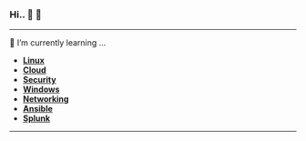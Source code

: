 ### Hi.. 👋 👯

<hr>

🌱 I’m currently learning ...
-  [<b>Linux</b>](https://github.com/krimsoda/Linux.git)
-  [<b>Cloud</b>](https://github.com/krimsoda/Cloud.git)
-  [<b>Security</b>](https://github.com/krimsoda/Security)
-  [<b>Windows</b>](https://github.com/krimsoda/Windows.git)
-  [<b>Networking</b>](https://github.com/krimsoda/Networking.git)
-  [<b>Ansible</b>](https://github.com/krimsoda/ansible)
-  [<b>Splunk</b>](https://github.com/krimsoda/splunk)



<center>
<hr>
<!--
**krimsoda/krimsoda** is a ✨ _special_ ✨ repository because its `README.md` (this file) appears on your GitHub profile.

### Hi there 👋 👯

Here are some ideas to get you started:

- 🔭 I’m currently working on ...
- 🌱 I’m currently learning ...
- 👯 I’m looking to collaborate on ...
- 🤔 I’m looking for help with ...
- 💬 Ask me about ...
- 📫 How to reach me: ...
- 😄 Pronouns: ...
- ⚡ Fun fact: ...
-->
